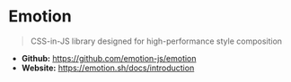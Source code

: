 # Emotion
> CSS-in-JS library designed for high-performance style composition

* **Github:** https://github.com/emotion-js/emotion
* **Website:** https://emotion.sh/docs/introduction